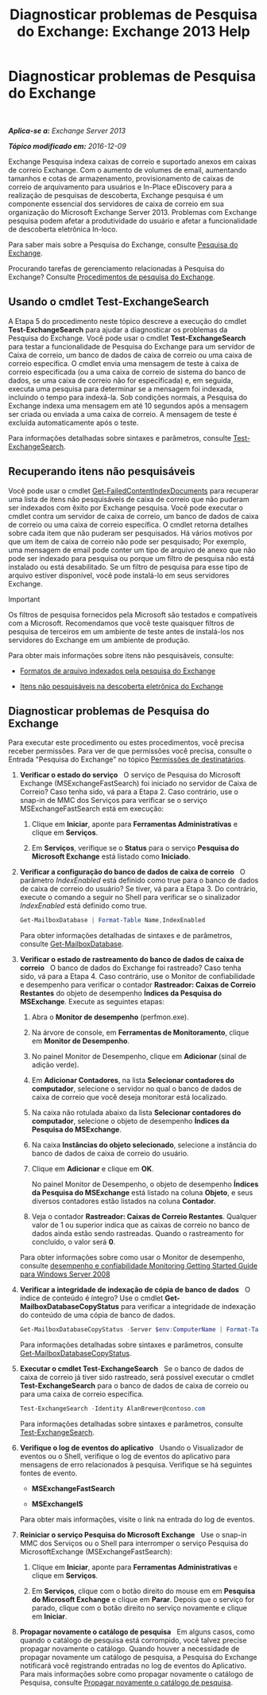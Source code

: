 ﻿---
title: 'Diagnosticar problemas de Pesquisa do Exchange: Exchange 2013 Help'
TOCTitle: Diagnosticar problemas de Pesquisa do Exchange
ms:assetid: 8cfa26f4-ccf0-42dd-8570-67018188b4e8
ms:mtpsurl: https://technet.microsoft.com/pt-br/library/Bb123701(v=EXCHG.150)
ms:contentKeyID: 52058839
ms.date: 05/22/2018
mtps_version: v=EXCHG.150
ms.translationtype: MT
---

# Diagnosticar problemas de Pesquisa do Exchange

 

_**Aplica-se a:** Exchange Server 2013_

_**Tópico modificado em:** 2016-12-09_

Exchange Pesquisa indexa caixas de correio e suportado anexos em caixas de correio Exchange. Com o aumento de volumes de email, aumentando tamanhos e cotas de armazenamento, provisionamento de caixas de correio de arquivamento para usuários e In-Place eDiscovery para a realização de pesquisas de descoberta, Exchange pesquisa é um componente essencial dos servidores de caixa de correio em sua organização do Microsoft Exchange Server 2013. Problemas com Exchange pesquisa podem afetar a produtividade do usuário e afetar a funcionalidade de descoberta eletrônica In-loco.

Para saber mais sobre a Pesquisa do Exchange, consulte [Pesquisa do Exchange](exchange-search-exchange-2013-help.md).

Procurando tarefas de gerenciamento relacionadas à Pesquisa do Exchange? Consulte [Procedimentos de pesquisa do Exchange](exchange-search-procedures-exchange-2013-help.md).

## Usando o cmdlet Test-ExchangeSearch

A Etapa 5 do procedimento neste tópico descreve a execução do cmdlet **Test-ExchangeSearch** para ajudar a diagnosticar os problemas da Pesquisa do Exchange. Você pode usar o cmdlet **Test-ExchangeSearch** para testar a funcionalidade de Pesquisa do Exchange para um servidor de Caixa de correio, um banco de dados de caixa de correio ou uma caixa de correio específica. O cmdlet envia uma mensagem de teste à caixa de correio especificada (ou a uma caixa de correio de sistema do banco de dados, se uma caixa de correio não for especificada) e, em seguida, executa uma pesquisa para determinar se a mensagem foi indexada, incluindo o tempo para indexá-la. Sob condições normais, a Pesquisa do Exchange indexa uma mensagem em até 10 segundos após a mensagem ser criada ou enviada a uma caixa de correio. A mensagem de teste é excluída automaticamente após o teste.

Para informações detalhadas sobre sintaxes e parâmetros, consulte [Test-ExchangeSearch](https://technet.microsoft.com/pt-br/library/bb124733\(v=exchg.150\)).

## Recuperando itens não pesquisáveis

Você pode usar o cmdlet [Get-FailedContentIndexDocuments](https://technet.microsoft.com/pt-br/library/dd351154\(v=exchg.150\)) para recuperar uma lista de itens não pesquisáveis de caixa de correio que não puderam ser indexados com êxito por Exchange pesquisa. Você pode executar o cmdlet contra um servidor de caixa de correio, um banco de dados de caixa de correio ou uma caixa de correio específica. O cmdlet retorna detalhes sobre cada item que não puderam ser pesquisados. Há vários motivos por que um item de caixa de correio não pode ser pesquisado; Por exemplo, uma mensagem de email pode conter um tipo de arquivo de anexo que não pode ser indexado para pesquisa ou porque um filtro de pesquisa não está instalado ou está desabilitado. Se um filtro de pesquisa para esse tipo de arquivo estiver disponível, você pode instalá-lo em seus servidores Exchange.


> [!IMPORTANT]
> Os filtros de pesquisa fornecidos pela Microsoft são testados e compatíveis com a Microsoft. Recomendamos que você teste quaisquer filtros de pesquisa de terceiros em um ambiente de teste antes de instalá-los nos servidores do Exchange em um ambiente de produção.



Para obter mais informações sobre itens não pesquisáveis, consulte:

  - [Formatos de arquivo indexados pela pesquisa do Exchange](file-formats-indexed-by-exchange-search-exchange-2013-help.md)

  - [Itens não pesquisáveis na descoberta eletrônica do Exchange](unsearchable-items-in-exchange-ediscovery-exchange-2013-help.md)

## Diagnosticar problemas de Pesquisa do Exchange

Para executar este procedimento ou estes procedimentos, você precisa receber permissões. Para ver de que permissões você precisa, consulte o Entrada "Pesquisa do Exchange" no tópico [Permissões de destinatários](recipients-permissions-exchange-2013-help.md).

1.  **Verificar o estado do serviço**   O serviço de Pesquisa do Microsoft Exchange (MSExchangeFastSearch) foi iniciado no servidor de Caixa de Correio? Caso tenha sido, vá para a Etapa 2. Caso contrário, use o snap-in de MMC dos Serviços para verificar se o serviço MSExchangeFastSearch está em execução:
    
    1.  Clique em **Iniciar**, aponte para **Ferramentas Administrativas** e clique em **Serviços**.
    
    2.  Em **Serviços**, verifique se o **Status** para o serviço **Pesquisa do Microsoft Exchange** está listado como **Iniciado**.

2.  **Verificar a configuração do banco de dados de caixa de correio**   O parâmetro *IndexEnabled* está definido como true para o banco de dados de caixa de correio do usuário? Se tiver, vá para a Etapa 3. Do contrário, execute o comando a seguir no Shell para verificar se o sinalizador *IndexEnabled* está definido como true.
    
    ```powershell
    Get-MailboxDatabase | Format-Table Name,IndexEnabled
    ```
    
    Para obter informações detalhadas de sintaxes e de parâmetros, consulte [Get-MailboxDatabase](https://technet.microsoft.com/pt-br/library/bb124924\(v=exchg.150\)).

3.  **Verificar o estado de rastreamento do banco de dados de caixa de correio**   O banco de dados do Exchange foi rastreado? Caso tenha sido, vá para a Etapa 4. Caso contrário, use o Monitor de confiabilidade e desempenho para verificar o contador **Rastreador: Caixas de Correio Restantes** do objeto de desempenho **Índices da Pesquisa do MSExchange**. Execute as seguintes etapas:
    
    1.  Abra o **Monitor de desempenho** (perfmon.exe).
    
    2.  Na árvore de console, em **Ferramentas de Monitoramento**, clique em **Monitor de Desempenho**.
    
    3.  No painel Monitor de Desempenho, clique em **Adicionar** (sinal de adição verde).
    
    4.  Em **Adicionar Contadores**, na lista **Selecionar contadores do computador**, selecione o servidor no qual o banco de dados de caixa de correio que você deseja monitorar está localizado.
    
    5.  Na caixa não rotulada abaixo da lista **Selecionar contadores do computador**, selecione o objeto de desempenho **Índices da Pesquisa do MSExchange**.
    
    6.  Na caixa **Instâncias do objeto selecionado**, selecione a instância do banco de dados de caixa de correio do usuário.
    
    7.  Clique em **Adicionar** e clique em **OK**.
        
        No painel Monitor de Desempenho, o objeto de desempenho **Índices da Pesquisa do MSExchange** está listado na coluna **Objeto**, e seus diversos contadores estão listados na coluna **Contador**.
    
    8.  Veja o contador **Rastreador: Caixas de Correio Restantes**. Qualquer valor de 1 ou superior indica que as caixas de correio no banco de dados ainda estão sendo rastreadas. Quando o rastreamento for concluído, o valor será **0**.
    
    Para obter informações sobre como usar o Monitor de desempenho, consulte [desempenho e confiabilidade Monitoring Getting Started Guide para Windows Server 2008](https://go.microsoft.com/fwlink/p/?linkid=178005)

4.  **Verificar a integridade de indexação de cópia de banco de dados**   O índice de conteúdo é íntegro? Use o cmdlet **Get-MailboxDatabaseCopyStatus** para verificar a integridade de indexação do conteúdo de uma cópia de banco de dados.
    
    ```powershell
    Get-MailboxDatabaseCopyStatus -Server $env:ComputerName | Format-Table Name,Status,ContentIndex* -Auto
    ```
    
    Para informações detalhadas sobre sintaxes e parâmetros, consulte [Get-MailboxDatabaseCopyStatus](https://technet.microsoft.com/pt-br/library/dd298044\(v=exchg.150\)).

5.  **Executar o cmdlet Test-ExchangeSearch**   Se o banco de dados de caixa de correio já tiver sido rastreado, será possível executar o cmdlet **Test-ExchangeSearch** para o banco de dados de caixa de correio ou para uma caixa de correio específica.
    
    ```powershell
    Test-ExchangeSearch -Identity AlanBrewer@contoso.com
    ```
    
    Para informações detalhadas sobre sintaxes e parâmetros, consulte [Test-ExchangeSearch](https://technet.microsoft.com/pt-br/library/bb124733\(v=exchg.150\)).

6.  **Verifique o log de eventos do aplicativo**   Usando o Visualizador de eventos ou o Shell, verifique o log de eventos do aplicativo para mensagens de erro relacionados à pesquisa. Verifique se há seguintes fontes de evento.
    
      - **MSExchangeFastSearch**
    
      - **MSExchangeIS**
    
    Para obter mais informações, visite o link na entrada do log de eventos.

7.  **Reiniciar o serviço Pesquisa do Microsoft Exchange**   Use o snap-in MMC dos Serviços ou o Shell para interromper o serviço Pesquisa do MicrosoftExchange (MSExchangeFastSearch):
    
    1.  Clique em **Iniciar**, aponte para **Ferramentas Administrativas** e clique em **Serviços**.
    
    2.  Em **Serviços**, clique com o botão direito do mouse em em **Pesquisa do Microsoft Exchange** e clique em **Parar**. Depois que o serviço for parado, clique com o botão direito no serviço novamente e clique em **Iniciar**.

8.  **Propagar novamente o catálogo de pesquisa**   Em alguns casos, como quando o catálogo de pesquisa está corrompido, você talvez precise propagar novamente o catálogo. Quando houver a necessidade de propagar novamente um catálogo de pesquisa, a Pesquisa do Exchange notificará você registrando entradas no log de eventos do Aplicativo. Para mais informações sobre como propagar novamente o catálogo de Pesquisa, consulte [Propagar novamente o catálogo de pesquisa](reseed-the-search-catalog-exchange-2013-help.md).

